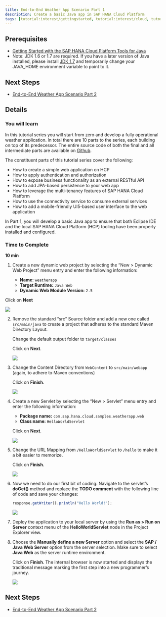 ```yaml
---
title: End-to-End Weather App Scenario Part 1
description: Create a basic Java app in SAP HANA Cloud Platform
tags: [tutorial:interest/gettingstarted, tutorial:interest/cloud, tutorial:product/hcp, tutorial:technology/java]
---
```


## Prerequisites  
 - [Getting Started with the SAP HANA Cloud Platform Tools for Java](https://hcp.sap.com/developers/TutorialCatalog/jav100_01_java_setup_eclipse.html)
 - Note: JDK 1.6 or 1.7 are required. If you have a later version of Java installed, please install [JDK 1.7](http://www.oracle.com/technetwork/pt/java/javase/downloads/jdk7-downloads-1880260.html) and temporarily change your JAVA_HOME environment variable to point to it.

## Next Steps
 - [End-to-End Weather App Scenario Part 2](http://go.sap.com/developer/tutorials/hcp-java-weatherapp-part2.html)
 
## Details
### You will learn  
In this tutorial series you will start from zero and develop a fully operational weather application. In total there are 10 parts to the series, each building on top of its predecessor. The entire source code of both the final and all intermediate parts are available on [Github](https://github.com/SAP/cloud-weatherapp).


The constituent parts of this tutorial series cover the following:

 - How to create a simple web application on HCP
 - How to apply authentication and authorization
 - How to expose business functionality as an external RESTful API
 - How to add JPA-based persistence to your web app
 - How to leverage the multi-tenancy features of SAP HANA Cloud Platform
 - How to use the connectivity service to consume external services
 - How to add a mobile-friendly UI5-based user interface to the web application

In Part 1, you will develop a basic Java app to ensure that both Eclipse IDE and the local SAP HANA Cloud Platform (HCP) tooling have been properly installed and configured.

### Time to Complete
**10 min**

1. Create a new dynamic web project by selecting the “New > Dynamic Web Project” menu entry and enter the following information:

    - **Name:** `weatherapp`
    - **Target Runtime:** `Java Web`
    - **Dynamic Web Module Version:** `2.5`
 
 Click on **Next**
 
 ![](https://raw.githubusercontent.com/SAPDocuments/Tutorials/master/tutorials/hcp-java-weatherapp-part1/e2e_01-1.png)

2. Remove the standard “src” Source folder and add a new one called `src/main/java` to create a project that adheres to the standard Maven Directory Layout.

    Change the default output folder to `target/classes` 

    Click on **Next**. 
 
    ![](https://raw.githubusercontent.com/SAPDocuments/Tutorials/master/tutorials/hcp-java-weatherapp-part1/e2e_01-2.png) 

3. Change the Content Directory from `WebContent` to `src/main/webapp` (again, to adhere to Maven conventions) 

    Click on **Finish**.

    ![](https://raw.githubusercontent.com/SAPDocuments/Tutorials/master/tutorials/hcp-java-weatherapp-part1/e2e_01-3.png)

4. Create a new Servlet by selecting the “New > Servlet” menu entry and enter the following information:

    - **Package name:** `com.sap.hana.cloud.samples.weatherapp.web`
    - **Class name:** `HelloWorldServlet`

    Click on **Next**.
 
    ![](https://raw.githubusercontent.com/SAPDocuments/Tutorials/master/tutorials/hcp-java-weatherapp-part1/e2e_01-4.png)
 
5. Change the URL Mapping from `/HelloWorldServlet` to `/hello` to make it a bit easier to memorize.

    Click on **Finish**.
 
    ![](https://raw.githubusercontent.com/SAPDocuments/Tutorials/master/tutorials/hcp-java-weatherapp-part1/e2e_01-5.png)

6. Now we need to do our first bit of coding. Navigate to the servlet’s **doGet()** method and replace the **TODO comment** with the following line of code and save your changes:

    ```javascript
    response.getWriter().println("Hello World!");
    ```

    ![](https://raw.githubusercontent.com/SAPDocuments/Tutorials/master/tutorials/hcp-java-weatherapp-part1/e2e_01-6.png)

7. Deploy the application to your local server by using the **Run as > Run on Server** context menu of the **HelloWorldServlet** node in the Project Explorer view.

8. Choose the **Manually define a new Server** option and select the **SAP / Java Web Server** option from the server selection. Make sure to select **Java Web** as the server runtime environment. 

    Click on **Finish**. The internal browser is now started and displays the traditional message marking the first step into a new programmer’s journey. 

    ![](https://raw.githubusercontent.com/SAPDocuments/Tutorials/master/tutorials/hcp-java-weatherapp-part1/e2e_01-8.png)


## Next Steps
 - [End-to-End Weather App Scenario Part 2](http://go.sap.com/developer/tutorials/hcp-java-weatherapp-part2.html)
